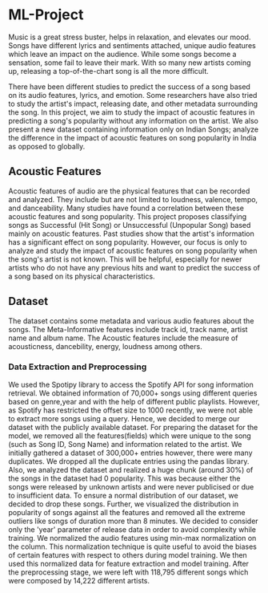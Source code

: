 # ML-Project
Music is a great stress buster, helps in relaxation, and elevates our mood. Songs have different lyrics and sentiments attached, unique audio features which leave an impact on the audience. While some songs become a sensation, some fail to leave their mark. With so many new artists coming up, releasing a top-of-the-chart song is all the more difficult.

There have been different studies to predict the success of a song based on its audio features, lyrics, and emotion. Some researchers have also tried to study the artist's impact, releasing date, and other metadata surrounding the song. In this project, we aim to study the impact of acoustic features in predicting a song's popularity without any information on the artist. We also present a new dataset containing information only on Indian Songs; analyze the difference in the impact of acoustic features on song popularity in India as opposed to globally.

## Acoustic Features
Acoustic features of audio are the physical features that can be recorded and analyzed. They include but are not limited to loudness, valence, tempo, and danceability. Many studies have found a correlation between these acoustic features and song popularity.  This project proposes classifying songs as Successful (Hit Song) or Unsuccessful (Unpopular Song) based mainly on acoustic features. Past studies show that the artist's information has a significant effect on song popularity. However, our focus is only to analyze and study the impact of acoustic features on song popularity when the song's artist is not known. This will be helpful, especially for newer artists who do not have any previous hits and want to predict the success of a song based on its physical characteristics.

## Dataset
The dataset contains some metadata and various audio features about the songs. The Meta-Informative features include track id, track name, artist name and album name. The Acoustic features include the measure of acousticness, dancebility, energy, loudness among others.

### Data Extraction and Preprocessing
We used the Spotipy library to access the Spotify API for song information retrieval. We obtained information of 70,000+ songs using different queries based on genre,year and with the help of different public playlists. However, as Spotify has restricted the offset size to 1000 recently, we were not able to extract more songs using a query. Hence, we decided to merge our dataset with the publicly available dataset. For preparing the dataset for the model, we removed all the features(fields) which were unique to the song (such as Song ID, Song Name) and information related to the artist. We initially gathered a dataset of 300,000+ entries however, there were many duplicates. We dropped all the duplicate entries using the pandas library. Also, we analyzed the dataset and realized a huge chunk (around 30\%) of the songs in the dataset had 0 popularity. This was because either the songs were released by unknown artists and were never publicised or due to insufficient data. To ensure a normal distribution of our dataset, we decided to drop these songs. Further, we visualized the distribution in popularity of songs against all the features and removed all the extreme outliers like songs of duration more than 8 minutes. We decided to consider only the 'year' parameter of release data in order to avoid complexity while training. We normalized the audio features using min-max normalization on the column. This normalization technique is quite useful to avoid the biases of certain features with respect to others during model training. We then used this normalized data for feature extraction and model training. After the preprocessing stage, we were left with 118,795 different songs which were composed by 14,222 different artists.
